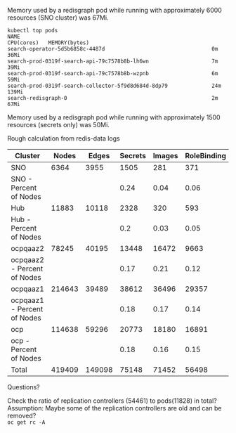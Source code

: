 Memory used by a redisgraph pod while running with approximately 6000 resources (SNO cluster) was 67Mi. 
```
kubectl top pods
NAME                                                             CPU(cores)   MEMORY(bytes)   
search-operator-5d5b6858c-4487d                                  0m           36Mi            
search-prod-0319f-search-api-79c7578b8b-lh6wn                    7m           39Mi            
search-prod-0319f-search-api-79c7578b8b-wzpnb                    6m           59Mi            
search-prod-0319f-search-collector-5f9d8d684d-8dp79              24m          139Mi           
search-redisgraph-0                                              2m           67Mi   
```

Memory used by a redisgraph pod while running with approximately 1500 resources (secrets only) was 50Mi. 


Rough calculation from redis-data logs

|Cluster| Nodes	|Edges|	Secrets	|Images	|RoleBinding	|ReplicationController|	Pod	|Memory|Secrets+Images|
|------|-------|------|---------|------|-------------|---------------------|-----|------|----------------|
|SNO|6364|3955|1505|281|371|0|213|67Mi|
|SNO - Percent	of Nodes|||0.24|0.04|0.06|0|0.03
|Hub	|11883	|10118	|2328	|320	|593|	22	|474	|124.8Mi|	|
|Hub - Percent	of Nodes||	|0.2|	0.03	|0.05|	0	|0.04	|	|0.23|
|ocpqaaz2	|78245|	40195	|13448|	16472	|9663	|9598	|2050|	821.5Mi|	|
|ocpqaaz2 - Percent	of Nodes|||		0.17|		0.21	|	0.12|		0.12|		0.03	||0.38	|
|ocpqaaz1	|	214643|		39489|		38612|		36496|		29357|		28493|		6478	|	2253.8Mi|	|
|ocpqaaz1 - Percent	of Nodes	|	|		|		0.18|		0.17	|	0.14	|	0.13|		0.03	|	|0.35|
|	ocp	|	114638|		59296|		20773|		18180|		16891|		16370|		2865|		1203.7Mi|	|
|ocp - Percent	of Nodes	|	|	|		0.18|		0.16|		0.15|		0.14|		0.02|	|	0.34|
|Total	|419409	|149098	|75148	|71452	|56498	|54461	|11828	|4.40Gi|	|


Questions?  

Check the ratio of replication controllers (54461) to pods(11828) in total?  
Assumption: Maybe some of the replication controllers are old and can be removed?  
`oc get rc -A  `

